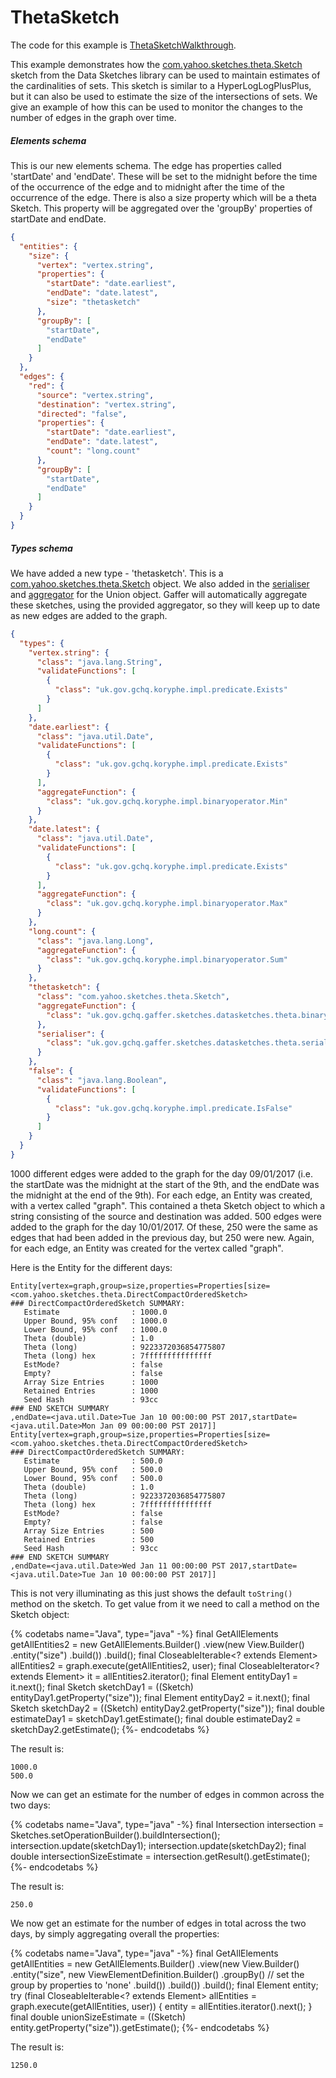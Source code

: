 # ThetaSketch

The code for this example is [ThetaSketchWalkthrough](https://github.com/gchq/gaffer-doc/blob/master/src/main/java/uk/gov/gchq/gaffer/doc/properties/walkthrough/ThetaSketchWalkthrough.java).

This example demonstrates how the [com.yahoo.sketches.theta.Sketch](https://github.com/DataSketches/sketches-core/blob/master/src/main/java/com/yahoo/sketches/theta/Sketch.java) sketch from the Data Sketches library can be used to maintain estimates of the cardinalities of sets. This sketch is similar to a HyperLogLogPlusPlus, but it can also be used to estimate the size of the intersections of sets. We give an example of how this can be used to monitor the changes to the number of edges in the graph over time.

##### Elements schema
This is our new elements schema. The edge has properties called 'startDate' and 'endDate'. These will be set to the midnight before the time of the occurrence of the edge and to midnight after the time of the occurrence of the edge. There is also a size property which will be a theta Sketch. This property will be aggregated over the 'groupBy' properties of startDate and endDate.


```json
{
  "entities": {
    "size": {
      "vertex": "vertex.string",
      "properties": {
        "startDate": "date.earliest",
        "endDate": "date.latest",
        "size": "thetasketch"
      },
      "groupBy": [
        "startDate",
        "endDate"
      ]
    }
  },
  "edges": {
    "red": {
      "source": "vertex.string",
      "destination": "vertex.string",
      "directed": "false",
      "properties": {
        "startDate": "date.earliest",
        "endDate": "date.latest",
        "count": "long.count"
      },
      "groupBy": [
        "startDate",
        "endDate"
      ]
    }
  }
}
```


##### Types schema
We have added a new type - 'thetasketch'. This is a [com.yahoo.sketches.theta.Sketch](https://github.com/DataSketches/sketches-core/blob/master/src/main/java/com/yahoo/sketches/theta/Sketch.java) object.
We also added in the [serialiser](https://github.com/gchq/Gaffer/blob/master/library/sketches-library/src/main/java/uk/gov/gchq/gaffer/sketches/datasketches/theta/serialisation/SketchSerialiser.java) and [aggregator](https://github.com/gchq/Gaffer/blob/master/library/sketches-library/src/main/java/uk/gov/gchq/gaffer/sketches/datasketches/theta/binaryoperator/SketchAggregator.java) for the Union object. Gaffer will automatically aggregate these sketches, using the provided aggregator, so they will keep up to date as new edges are added to the graph.


```json
{
  "types": {
    "vertex.string": {
      "class": "java.lang.String",
      "validateFunctions": [
        {
          "class": "uk.gov.gchq.koryphe.impl.predicate.Exists"
        }
      ]
    },
    "date.earliest": {
      "class": "java.util.Date",
      "validateFunctions": [
        {
          "class": "uk.gov.gchq.koryphe.impl.predicate.Exists"
        }
      ],
      "aggregateFunction": {
        "class": "uk.gov.gchq.koryphe.impl.binaryoperator.Min"
      }
    },
    "date.latest": {
      "class": "java.util.Date",
      "validateFunctions": [
        {
          "class": "uk.gov.gchq.koryphe.impl.predicate.Exists"
        }
      ],
      "aggregateFunction": {
        "class": "uk.gov.gchq.koryphe.impl.binaryoperator.Max"
      }
    },
    "long.count": {
      "class": "java.lang.Long",
      "aggregateFunction": {
        "class": "uk.gov.gchq.koryphe.impl.binaryoperator.Sum"
      }
    },
    "thetasketch": {
      "class": "com.yahoo.sketches.theta.Sketch",
      "aggregateFunction": {
        "class": "uk.gov.gchq.gaffer.sketches.datasketches.theta.binaryoperator.SketchAggregator"
      },
      "serialiser": {
        "class": "uk.gov.gchq.gaffer.sketches.datasketches.theta.serialisation.SketchSerialiser"
      }
    },
    "false": {
      "class": "java.lang.Boolean",
      "validateFunctions": [
        {
          "class": "uk.gov.gchq.koryphe.impl.predicate.IsFalse"
        }
      ]
    }
  }
}
```


1000 different edges were added to the graph for the day 09/01/2017 (i.e. the startDate was the midnight at the start of the 9th, and the endDate was the midnight at the end of the 9th). For each edge, an Entity was created, with a vertex called "graph". This contained a theta Sketch object to which a string consisting of the source and destination was added. 500 edges were added to the graph for the day 10/01/2017. Of these, 250 were the same as edges that had been added in the previous day, but 250 were new. Again, for each edge, an Entity was created for the vertex called "graph".

Here is the Entity for the different days:
```
Entity[vertex=graph,group=size,properties=Properties[size=<com.yahoo.sketches.theta.DirectCompactOrderedSketch>
### DirectCompactOrderedSketch SUMMARY: 
   Estimate                : 1000.0
   Upper Bound, 95% conf   : 1000.0
   Lower Bound, 95% conf   : 1000.0
   Theta (double)          : 1.0
   Theta (long)            : 9223372036854775807
   Theta (long) hex        : 7fffffffffffffff
   EstMode?                : false
   Empty?                  : false
   Array Size Entries      : 1000
   Retained Entries        : 1000
   Seed Hash               : 93cc
### END SKETCH SUMMARY
,endDate=<java.util.Date>Tue Jan 10 00:00:00 PST 2017,startDate=<java.util.Date>Mon Jan 09 00:00:00 PST 2017]]
Entity[vertex=graph,group=size,properties=Properties[size=<com.yahoo.sketches.theta.DirectCompactOrderedSketch>
### DirectCompactOrderedSketch SUMMARY: 
   Estimate                : 500.0
   Upper Bound, 95% conf   : 500.0
   Lower Bound, 95% conf   : 500.0
   Theta (double)          : 1.0
   Theta (long)            : 9223372036854775807
   Theta (long) hex        : 7fffffffffffffff
   EstMode?                : false
   Empty?                  : false
   Array Size Entries      : 500
   Retained Entries        : 500
   Seed Hash               : 93cc
### END SKETCH SUMMARY
,endDate=<java.util.Date>Wed Jan 11 00:00:00 PST 2017,startDate=<java.util.Date>Tue Jan 10 00:00:00 PST 2017]]

```

This is not very illuminating as this just shows the default `toString()` method on the sketch. To get value from it we need to call a method on the Sketch object:


{% codetabs name="Java", type="java" -%}
final GetAllElements getAllEntities2 = new GetAllElements.Builder()
        .view(new View.Builder()
                .entity("size")
                .build())
        .build();
final CloseableIterable<? extends Element> allEntities2 = graph.execute(getAllEntities2, user);
final CloseableIterator<? extends Element> it = allEntities2.iterator();
final Element entityDay1 = it.next();
final Sketch sketchDay1 = ((Sketch) entityDay1.getProperty("size"));
final Element entityDay2 = it.next();
final Sketch sketchDay2 = ((Sketch) entityDay2.getProperty("size"));
final double estimateDay1 = sketchDay1.getEstimate();
final double estimateDay2 = sketchDay2.getEstimate();
{%- endcodetabs %}


The result is:
```
1000.0
500.0

```

Now we can get an estimate for the number of edges in common across the two days:


{% codetabs name="Java", type="java" -%}
final Intersection intersection = Sketches.setOperationBuilder().buildIntersection();
intersection.update(sketchDay1);
intersection.update(sketchDay2);
final double intersectionSizeEstimate = intersection.getResult().getEstimate();
{%- endcodetabs %}


The result is:
```
250.0

```

We now get an estimate for the number of edges in total across the two days, by simply aggregating overall the properties:


{% codetabs name="Java", type="java" -%}
final GetAllElements getAllEntities = new GetAllElements.Builder()
        .view(new View.Builder()
                .entity("size", new ViewElementDefinition.Builder()
                        .groupBy() // set the group by properties to 'none'
                        .build())
                .build())
        .build();
final Element entity;
try (final CloseableIterable<? extends Element> allEntities = graph.execute(getAllEntities, user)) {
    entity = allEntities.iterator().next();
}
final double unionSizeEstimate = ((Sketch) entity.getProperty("size")).getEstimate();
{%- endcodetabs %}


The result is:

```
1250.0

```

